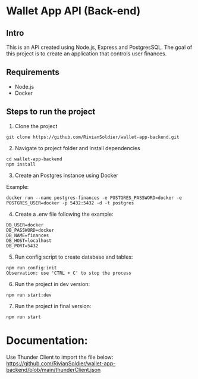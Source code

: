 # Wallet App API (Back-end)

## Intro

This is an API created using Node.js, Express and PostgresSQL.
The goal of this project is to create an application that controls user finances.

## Requirements

- Node.js
- Docker

## Steps to run the project

1. Clone the project

```
git clone https://github.com/RivianSoldier/wallet-app-backend.git
```

2. Navigate to project folder and install dependencies

```
cd wallet-app-backend
npm install
```

3. Create an Postgres instance using Docker

Example:

```
docker run --name postgres-finances -e POSTGRES_PASSWORD=docker -e POSTGRES_USER=docker -p 5432:5432 -d -t postgres
```

4. Create a .env file following the example:

```
DB_USER=docker
DB_PASSWORD=docker
DB_NAME=finances
DB_HOST=localhost
DB_PORT=5432
```

5. Run config script to create database and tables:

```
npm run config:init
Observation: use 'CTRL + C' to stop the process
```

6. Run the project in dev version:

```
npm run start:dev
```

7. Run the project in final version:

```
npm run start
```

# Documentation:

Use Thunder Client to import the file below:
https://github.com/RivianSoldier/wallet-app-backend/blob/main/thunderClient.json
